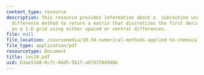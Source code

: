 ```yaml
---
content_type: resource
description: This resource provides information about a  subroutine uses the finite
  difference method to return a matrix that discretizes the first derivative operator
  on a 1-D grid using either upwind or central differences.
file: null
file_location: /coursemedia/10-34-numerical-methods-applied-to-chemical-engineering-fall-2005/b3ae53486c7c6bd55b1fa97d3f049d8b_lec18.pdf
file_type: application/pdf
resourcetype: Document
title: lec18.pdf
uid: b3ae5348-6c7c-6bd5-5b1f-a97d3f049d8b
---
```

